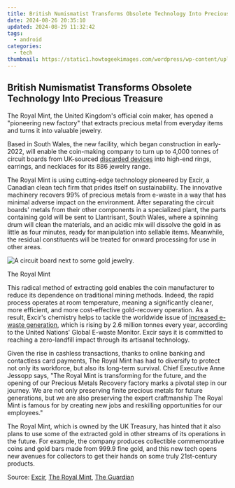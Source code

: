 ```yaml
---
title: British Numismatist Transforms Obsolete Technology Into Precious Treasure
date: 2024-08-26 20:35:10
updated: 2024-08-29 11:32:42
tags:
  - android
categories:
  - tech
thumbnail: https://static1.howtogeekimages.com/wordpress/wp-content/uploads/2024/01/thermal-pad.jpeg
---
```


## British Numismatist Transforms Obsolete Technology Into Precious Treasure

The Royal Mint, the United Kingdom's official coin maker, has opened a "pioneering new factory" that extracts precious metal from everyday items and turns it into valuable jewelry.

 Based in South Wales, the new facility, which began construction in early-2022, will enable the coin-making company to turn up to 4,000 tonnes of circuit boards from UK-sourced [discarded devices](https://extra-support.techidaily.com/new-mastering-sleep-optimal-asmr-experiences-and-picks/) into high-end rings, earrings, and necklaces for its 886 jewelry range.

 The Royal Mint is using cutting-edge technology pioneered by Excir, a Canadian clean tech firm that prides itself on sustainability. The innovative machinery recovers 99% of precious metals from e-waste in a way that has minimal adverse impact on the environment. After separating the circuit boards' metals from their other components in a specialized plant, the parts containing gold will be sent to Llantrisant, South Wales, where a spinning drum will clean the materials, and an acidic mix will dissolve the gold in as little as four minutes, ready for manipulation into sellable items. Meanwhile, the residual constituents will be treated for onward processing for use in other areas.

![A circuit board next to some gold jewelry.](https://static1.howtogeekimages.com/wordpress/wp-content/uploads/2024/08/a-circuit-board-next-to-some-gold-jewelry.jpg) 

The Royal Mint

 This radical method of extracting gold enables the coin manufacturer to reduce its dependence on traditional mining methods. Indeed, the rapid process operates at room temperature, meaning a significantly cleaner, more efficient, and more cost-effective gold-recovery operation. As a result, Excir's chemistry helps to tackle the worldwide issue of [increased e-waste generation](https://facebook-video-content.techidaily.com/updated-secrets-of-facebook-cover-vids-for-aspiring-social-media-stars-for-2024/), which is rising by 2.6 million tonnes every year, according to the United Nations' Global E-waste Monitor. Excir says it is committed to reaching a zero-landfill impact through its artisanal technology.

 Given the rise in cashless transactions, thanks to online banking and contactless card payments, The Royal Mint has had to diversify to protect not only its workforce, but also its long-term survival. Chief Executive Anne Jessopp says, "The Royal Mint is transforming for the future, and the opening of our Precious Metals Recovery factory marks a pivotal step in our journey. We are not only preserving finite precious metals for future generations, but we are also preserving the expert craftmanship The Royal Mint is famous for by creating new jobs and reskilling opportunities for our employees."

 The Royal Mint, which is owned by the UK Treasury, has hinted that it also plans to use some of the extracted gold in other streams of its operations in the future. For example, the company produces collectible commemorative coins and gold bars made from 999.9 fine gold, and this new tech opens new avenues for collectors to get their hands on some truly 21st-century products.

 Source: [Excir](https://www.excir.com/), [The Royal Mint](https://www.royalmint.com/aboutus/press-centre/new-factory-extracting-gold-from-e-waste-unveiled-by-the-royal-mint/), [The Guardian](https://www.theguardian.com/uk-news/article/2024/aug/07/royal-mint-opens-factory-in-south-wales-to-recover-gold-from-e-waste)

<ins class="adsbygoogle"
     style="display:block"
     data-ad-format="autorelaxed"
     data-ad-client="ca-pub-7571918770474297"
     data-ad-slot="1223367746"></ins>



<ins class="adsbygoogle"
     style="display:block"
     data-ad-client="ca-pub-7571918770474297"
     data-ad-slot="8358498916"
     data-ad-format="auto"
     data-full-width-responsive="true"></ins>
